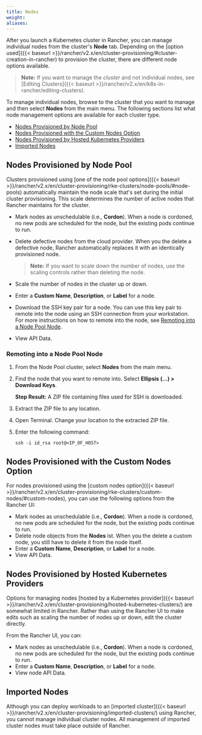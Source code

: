 ```yaml
---
title: Nodes
weight:
aliases:
---
```


After you launch a Kubernetes cluster in Rancher, you can manage individual nodes from the cluster's **Node** tab. Depending on the [option used]({{< baseurl >}}/rancher/v2.x/en/cluster-provisioning/#cluster-creation-in-rancher) to provision the cluster, there are different node options available.

>**Note:** If you want to manage the _cluster_ and not individual nodes, see [Editing Clusters]({{< baseurl >}}/rancher/v2.x/en/k8s-in-rancher/editing-clusters).

To manage individual nodes, browse to the cluster that you want to manage and then select **Nodes** from the main menu. The following sections list what node management options are available for each cluster type.

<!-- TOC -->

- [Nodes Provisioned by Node Pool](#nodes-provisioned-by-node-pool)
- [Nodes Provisioned with the Custom Nodes Option](#nodes-provisioned-with-the-custom-nodes-option)
- [Nodes Provisioned by Hosted Kubernetes Providers](#nodes-provisioned-by-hosted-kubernetes-providers)
- [Imported Nodes](#imported-nodes)

<!-- /TOC -->


## Nodes Provisioned by Node Pool
 
Clusters provisioned using [one of the node pool options]({{< baseurl >}}/rancher/v2.x/en/cluster-provisioning/rke-clusters/node-pools/#node-pools) automatically maintain the node scale that's set during the initial cluster provisioning. This scale determines the number of active nodes that Rancher maintains for the cluster. 

- Mark nodes as unschedulable (i.e., **Cordon**). When a node is cordoned, no new pods are scheduled for the node, but the existing pods continue to run.
- Delete defective nodes from the cloud provider. When you the delete a defective node, Rancher automatically replaces it with an identically provisioned node.
    
    >**Note:** If you want to scale down the number of nodes, use the scaling controls rather than deleting the node.
- Scale the number of nodes in the cluster up or down.
- Enter a **Custom Name**, **Description**, or **Label** for a node.
- Download the SSH key pair for a node. You can use this key pair to remote into the node using an SSH connection from your workstation. For more instructions on how to remote into the node, see [Remoting into a Node Pool Node](#remoting-into-a-node-pool-node).
- View API Data.

### Remoting into a Node Pool Node

1. From the Node Pool cluster, select **Nodes** from the main menu.
1. Find the node that you want to remote into. Select **Ellipsis (...) > Download Keys**.

    **Step Result:** A ZIP file containing files used for SSH is downloaded.

1. Extract the ZIP file to any location.
1. Open Terminal. Change your location to the extracted ZIP file.
1. Enter the following command:

    ```
    ssh -i id_rsa root@<IP_OF_HOST>
    ```

## Nodes Provisioned with the Custom Nodes Option

For nodes provisioned using the [custom nodes option]({{< baseurl >}}/rancher/v2.x/en/cluster-provisioning/rke-clusters/custom-nodes/#custom-nodes), you can use the following options from the Rancher UI:

- Mark nodes as unschedulable (i.e., **Cordon**). When a node is cordoned, no new pods are scheduled for the node, but the existing pods continue to run.
- Delete node objects from the **Nodes** ist. When you the delete a custom node, you still have to delete it from the node itself.
- Enter a **Custom Name**, **Description**, or **Label** for a node.
- View API Data.
 
## Nodes Provisioned by Hosted Kubernetes Providers

Options for managing nodes [hosted by a Kubernetes provider]({{< baseurl >}}/rancher/v2.x/en/cluster-provisioning/hosted-kubernetes-clusters/) are somewhat limited in Rancher. Rather than using the Rancher UI to make edits such as scaling the number of nodes up or down, edit the cluster directly.

From the Rancher UI, you can:

- Mark nodes as unschedulable (i.e., **Cordon**). When a node is cordoned, no new pods are scheduled for the node, but the existing pods continue to run.
- Enter a **Custom Name**, **Description**, or **Label** for a node.
- View node API Data.

## Imported Nodes

Although you can deploy workloads to an [imported cluster]({{< baseurl >}}/rancher/v2.x/en/cluster-provisioning/imported-clusters/) using Rancher, you cannot manage individual cluster nodes. All management of imported cluster nodes must take place outside of Rancher.
